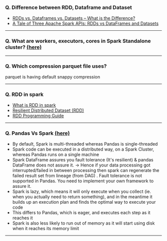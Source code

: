 ### Q. Difference between RDD, Dataframe and Dataset 
 - [RDDs vs. Dataframes vs. Datasets – What is the Difference?](https://www.analyticsvidhya.com/blog/2020/11/what-is-the-difference-between-rdds-dataframes-and-datasets/)
 - [A Tale of Three Apache Spark APIs: RDDs vs DataFrames and Datasets](https://databricks.com/blog/2016/07/14/a-tale-of-three-apache-spark-apis-rdds-dataframes-and-datasets.html)

---

### Q. What are workers, executors, cores in Spark Standalone cluster? [(here)](https://stackoverflow.com/questions/32621990/what-are-workers-executors-cores-in-spark-standalone-cluster#:~:text=own%20Java%20processes.-,DRIVER,in%20a%20given%20Spark%20job.)

---
### Q. Which compression parquet file uses?
parquet is having default snappy compression

---

### Q. RDD in spark
 - [What is RDD in spark](https://stackoverflow.com/questions/34433027/what-is-rdd-in-spark)
 - [Resilient Distributed Dataset (RDD)](https://databricks.com/glossary/what-is-rdd#:~:text=RDD%20was%20the%20primary%20user,that%20offers%20transformations%20and%20actions.)
 - [RDD Programming Guide](https://spark.apache.org/docs/latest/rdd-programming-guide.html)

---

### Q. Pandas Vs Spark [(here)](https://towardsdatascience.com/stop-using-pandas-and-start-using-spark-with-scala-f7364077c2e0)
 - By default, Spark is multi-threaded whereas Pandas is single-threaded
 - Spark code can be executed in a distributed way, on a Spark Cluster, whereas Pandas runs on a single machine
 - Spark DataFrame assures you fault tolerance (It's resilient) & pandas DataFrame does not assure it. -> Hence if your data processing got interrupted/failed in between processing then spark can regenerate the failed result set from lineage (from DAG) . Fault tolerance is not supported in Pandas. You need to implement your own framework to assure it.
 - Spark is lazy, which means it will only execute when you collect (ie. when you actually need to return something), and in the meantime it builds up an execution plan and finds the optimal way to execute your code
 - This differs to Pandas, which is eager, and executes each step as it reaches it
 - Spark is also less likely to run out of memory as it will start using disk when it reaches its memory limit

---

